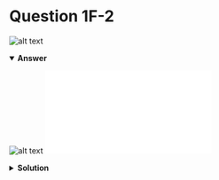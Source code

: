 # Question 1F-2
![alt text](q1F-2.png)

<details open>
<summary><b>Answer</b></summary>

![alt text](a1F-2.svg)
![alt text](a1F-2.py)
</details>

<details>
<summary><b>Solution</b></summary>

![alt text](s1F-2.png)
</details>
